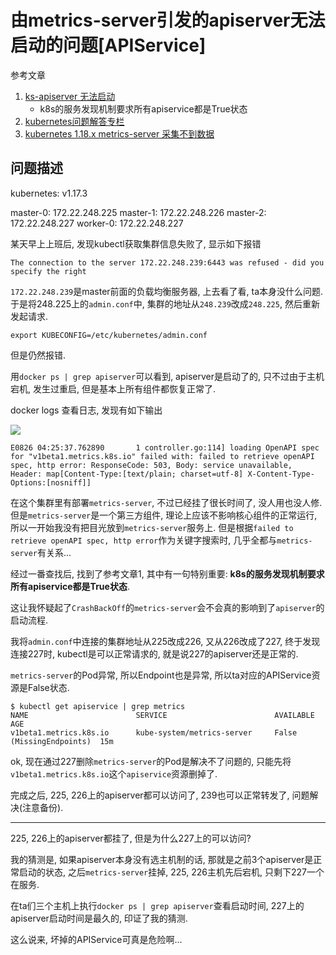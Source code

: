 # 由metrics-server引发的apiserver无法启动的问题[APIService]

参考文章

1. [ks-apiserver 无法启动](https://kubesphere.com.cn/forum/d/3017-ks-apiserver)
    - k8s的服务发现机制要求所有apiservice都是True状态
2. [kubernetes问题解答专栏](https://www.ziji.work/kubernetes/kubernetes-question-answer-special.html)
3. [kubernetes 1.18.x metrics-server 采集不到数据](https://www.haxi.cc/archives/k8s-1-18-x-metrics-server-no-data.html)

## 问题描述

kubernetes: v1.17.3

master-0: 172.22.248.225
master-1: 172.22.248.226
master-2: 172.22.248.227
worker-0: 172.22.248.227

某天早上上班后, 发现kubectl获取集群信息失败了, 显示如下报错

```
The connection to the server 172.22.248.239:6443 was refused - did you specify the right
```

`172.22.248.239`是master前面的负载均衡服务器, 上去看了看, ta本身没什么问题. 于是将248.225上的`admin.conf`中, 集群的地址从`248.239`改成`248.225`, 然后重新发起请求.

```
export KUBECONFIG=/etc/kubernetes/admin.conf
```

但是仍然报错.

用`docker ps | grep apiserver`可以看到, apiserver是启动了的, 只不过由于主机宕机, 发生过重启, 但是基本上所有组件都恢复正常了.

docker logs 查看日志, 发现有如下输出

![](https://gitee.com/generals-space/gitimg/raw/master/e11b626d2d063b3e4d2935a9d1f7ca7c.jpg)

```
E0826 04:25:37.762890       1 controller.go:114] loading OpenAPI spec for "v1beta1.metrics.k8s.io" failed with: failed to retrieve openAPI spec, http error: ResponseCode: 503, Body: service unavailable, Header: map[Content-Type:[text/plain; charset=utf-8] X-Content-Type-Options:[nosniff]]
```

在这个集群里有部署`metrics-server`, 不过已经挂了很长时间了, 没人用也没人修. 但是`metrics-server`是一个第三方组件, 理论上应该不影响核心组件的正常运行, 所以一开始我没有把目光放到`metrics-server`服务上. 但是根据`failed to retrieve openAPI spec, http error`作为关键字搜索时, 几乎全都与`metrics-server`有关系...

经过一番查找后, 找到了参考文章1, 其中有一句特别重要: **k8s的服务发现机制要求所有apiservice都是True状态**.

这让我怀疑起了`CrashBackOff`的`metrics-server`会不会真的影响到了`apiserver`的启动流程.

我将`admin.conf`中连接的集群地址从225改成226, 又从226改成了227, 终于发现连接227时, kubectl是可以正常请求的, 就是说227的apiserver还是正常的.

`metrics-server`的Pod异常, 所以Endpoint也是异常, 所以ta对应的APIService资源是False状态.

```log
$ kubectl get apiservice | grep metrics
NAME                        SERVICE                        AVAILABLE                 AGE
v1beta1.metrics.k8s.io      kube-system/metrics-server     False (MissingEndpoints)  15m
```

ok, 现在通过227删除`metrics-server`的Pod是解决不了问题的, 只能先将`v1beta1.metrics.k8s.io`这个`apiservice`资源删掉了.

完成之后, 225, 226上的apiserver都可以访问了, 239也可以正常转发了, 问题解决(注意备份).

------

225, 226上的apiserver都挂了, 但是为什么227上的可以访问?

我的猜测是, 如果apiserver本身没有选主机制的话, 那就是之前3个apiserver是正常启动的状态, 之后`metrics-server`挂掉, 225, 226主机先后宕机, 只剩下227一个在服务.

在ta们三个主机上执行`docker ps | grep apiserver`查看启动时间, 227上的apiserver启动时间是最久的, 印证了我的猜测.

这么说来, 坏掉的APIService可真是危险啊...
